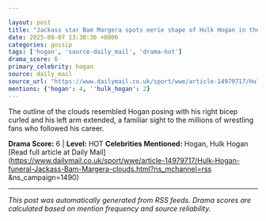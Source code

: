 ```yaml
---

layout: post
title: "Jackass star Bam Margera spots eerie shape of Hulk Hogan in the clouds at WWE icon's funeral"
date: 2025-08-07 13:38:36 +0000
categories: gossip
tags: ['hogan', 'source-daily_mail', 'drama-hot']
drama_score: 6
primary_celebrity: hogan
source: daily_mail
source_url: "https://www.dailymail.co.uk/sport/wwe/article-14979717/Hulk-Hogan-funeral-Jackass-Bam-Margera-clouds.html?ns_mchannel=rss&1490&campaign=1490"
mentions: {'hogan': 4, ''hulk_hogan': 2}
---
```


The outline of the clouds resembled Hogan posing with his right bicep curled and his left arm extended, a familiar sight to the millions of wrestling fans who followed his career.

**Drama Score:** 6 | **Level:** HOT **Celebrities Mentioned:** Hogan, Hulk Hogan [Read full article at Daily Mail](https://www.dailymail.co.uk/sport/wwe/article-14979717/Hulk-Hogan-funeral-Jackass-Bam-Margera-clouds.html?ns_mchannel=rss &ns_campaign=1490)

---

*This post was automatically generated from RSS feeds. Drama scores are calculated based on mention frequency and source reliability.*